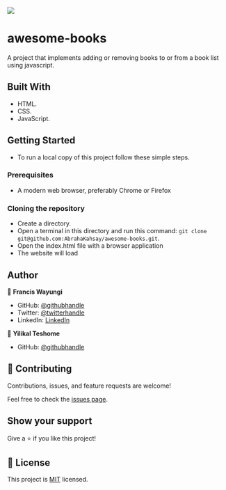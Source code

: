 
![](https://img.shields.io/badge/Microverse-blueviolet)

# awesome-books

A project that implements adding or removing  books to or from a book list using javascript.


## Built With

- HTML.
- CSS.
- JavaScript.


## Getting Started

- To run a local copy of this project follow these simple steps.

### Prerequisites

- A modern web browser, preferably Chrome or Firefox

### Cloning the repository

- Create a directory.
- Open a terminal in this directory and run this command: `git clone git@github.com:AbrahaKahsay/awesome-books.git`.
- Open the index.html file with a browser application
- The website will load

## Author

👤 **Francis Wayungi**

- GitHub: [@githubhandle](https://github.com/wayungi)
- Twitter: [@twitterhandle](https://twitter.com/FrancisWayungi)
- LinkedIn: [LinkedIn](https://linkedin.com/in/francis-wayungi-3aa626231)

👤 **Yilikal Teshome**

- GitHub: [@githubhandle](https://github.com/AbrahaKahsay)


## 🤝 Contributing

Contributions, issues, and feature requests are welcome!

Feel free to check the [issues page](../../issues/).

## Show your support

Give a ⭐️ if you like this project!

## 📝 License

This project is [MIT](./MIT.md) licensed.

